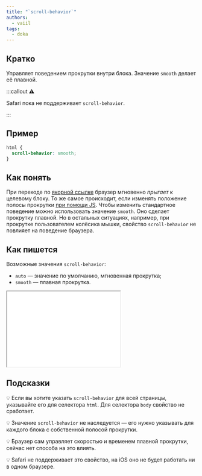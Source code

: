 ```yaml
---
title: "`scroll-behavior`"
authors:
  - vaiil
tags:
  - doka
---
```


## Кратко

Управляет поведением прокрутки внутри блока. Значение `smooth` делает её плавной.

:::callout ⚠️

Safari пока не поддерживает `scroll-behavior`.

:::

## Пример

```css
html {
  scroll-behavior: smooth;
}
```

## Как понять

При переходе по [якорной ссылке](/html/a/) браузер мгновенно _прыгает_ к целевому блоку. То же самое происходит, если изменять положение полосы прокрутки [при помощи JS](/js/element-scroll-scrollto/). Чтобы изменить стандартное поведение можно использовать значение `smooth`. Оно сделает прокрутку плавной. Но в остальных ситуациях, например, при прокрутке пользователем колёсика мышки, свойство `scroll-behavior` не повлияет на поведение браузера.

## Как пишется

Возможные значения `scroll-behavior`:

- `auto` — значение по умолчанию, мгновенная прокрутка;
- `smooth` — плавная прокрутка.

<iframe title="Варианты значений" src="demos/values/" height="200"></iframe>

## Подсказки

💡 Если вы хотите указать `scroll-behavior` для всей страницы, указывайте его для селектора `html`. Для селектора `body` свойство не сработает.

💡 Значение `scroll-behavior` не наследуется — его нужно указывать для каждого блока с собственной полосой прокрутки.

💡 Браузер сам управляет скоростью и временем плавной прокрутки, сейчас нет способа на это влиять.

💡 Safari не поддерживает это свойство, на iOS оно не будет работать ни в одном браузере.
